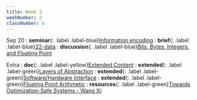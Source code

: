 ```yaml
---
title: Week 2
weekNumber: 2
classNumber: 6
---
```


Sep 20
: **seminar**{: .label .label-blue}[Information encoding](/ICS-23-Fall/assets/23-slides/2-information%20encoding.pdf)
  : **brief**{: .label .label-blue}[22-data](/ICS-23-Fall/assets/22-slides/2-data-brief.pdf)
: **discussion**{: .label .label-blue}[Bits, Bytes, Integers, and Floating Point](/ICS-23-Fall/assets/23-slides/discussion/Bits,%20Bytes,%20%20Integers,%20and%20Floating%20Point.pptx)

Extra
: **doc**{: .label .label-yellow}[Extended Content](https://docs.qq.com/sheet/DUndSVGtZU2dlZENu)
  : **extended**{: .label .label-green}[Layers of Abstraction](/ICS-23-Fall/assets/23-slides/extra/Layers%20of%20Abstraction.pdf)
: **extended**{: .label .label-green}[Software/Hardware Interface](/ICS-23-Fall/assets/23-slides/extra/S&H-Data.pdf)
  : **extended**{: .label .label-green}[Floating Point Arithmetic](/ICS-23-Fall/assets/23-slides/extra/Floating%20Point%20Arithmetic.pdf)
: **resources**{: .label .label-green}[Towards Optimization-Safe Systems - Wang Xi](/ICS-23-Fall/assets/23-slides/extra/Towards%20Optimization-Safe%20Systems-wang%20xi.pdf)